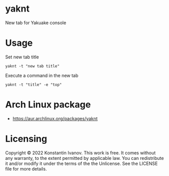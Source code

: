 yaknt
=====

New tab for Yakuake console

# Usage

Set new tab title
```
yaknt -t "new tab title"
```
Execute a command in the new tab
```
yaknt -t "title" -e "top"
```

# Arch Linux package

- https://aur.archlinux.org/packages/yaknt

# Licensing

Copyright © 2022 Konstantin Ivanov. This work is free. It comes without any
warranty, to the extent permitted by applicable law. You can redistribute it
and/or modify it under the terms of the the Unlicense. See the LICENSE file for
more details.
